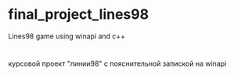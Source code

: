 # final_project_lines98
Lines98 game using winapi and c++
#
курсовой проект "линии98" с пояснительной запиской на winapi
